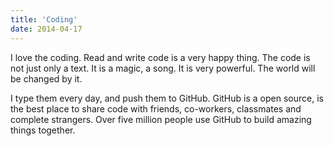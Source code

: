 ```yaml
---
title: 'Coding'
date: 2014-04-17
---
```


I love the coding. Read and write code is a very happy thing.
The code is not just only a text. It is a magic, a song. It is very powerful.
The world will be changed by it.


I type them every day, and push them to GitHub.
GitHub is a open source, is the best place to share code with friends, co-workers,
classmates and complete strangers. Over five million people use GitHub to build amazing
things together.
